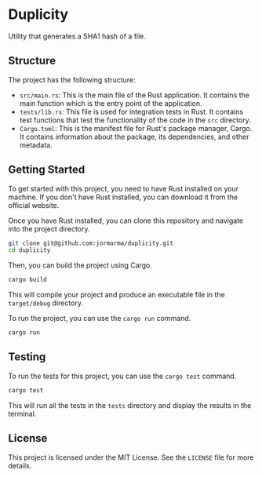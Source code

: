 # Duplicity

Utility that generates a SHA1 hash of a file.

## Structure

The project has the following structure:

- `src/main.rs`: This is the main file of the Rust application. It contains the main function which is the entry point of the application.
- `tests/lib.rs`: This file is used for integration tests in Rust. It contains test functions that test the functionality of the code in the `src` directory.
- `Cargo.toml`: This is the manifest file for Rust's package manager, Cargo. It contains information about the package, its dependencies, and other metadata.

## Getting Started

To get started with this project, you need to have Rust installed on your machine. If you don't have Rust installed, you can download it from the official website.

Once you have Rust installed, you can clone this repository and navigate into the project directory.

```bash
git clone git@github.com:jormarma/duplicity.git
cd duplicity
```

Then, you can build the project using Cargo.

```bash
cargo build
```

This will compile your project and produce an executable file in the `target/debug` directory.

To run the project, you can use the `cargo run` command.

```bash
cargo run
```

## Testing

To run the tests for this project, you can use the `cargo test` command.

```bash
cargo test
```

This will run all the tests in the `tests` directory and display the results in the terminal.

## License

This project is licensed under the MIT License. See the `LICENSE` file for more details.

